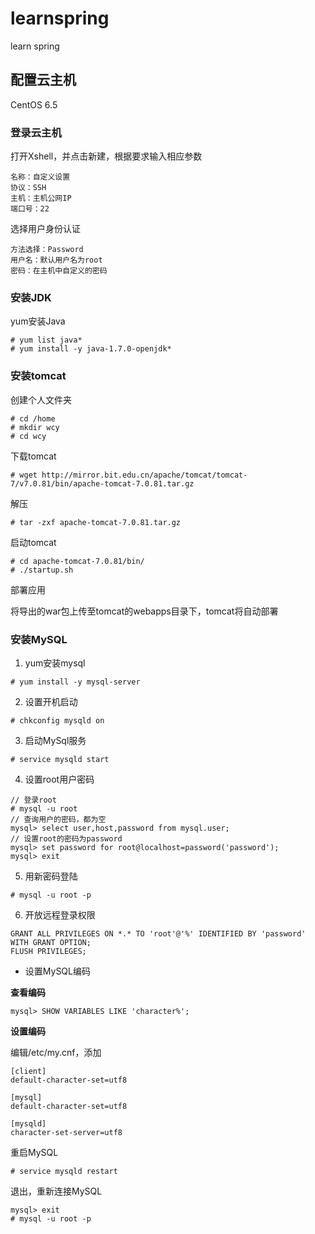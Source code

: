 # learnspring
learn spring

## 配置云主机
CentOS 6.5

### 登录云主机
打开Xshell，并点击新建，根据要求输入相应参数
```
名称：自定义设置
协议：SSH
主机：主机公网IP
端口号：22
```

选择用户身份认证
```
方法选择：Password
用户名：默认用户名为root
密码：在主机中自定义的密码
```

### 安装JDK
yum安装Java
```
# yum list java*
# yum install -y java-1.7.0-openjdk*
```

### 安装tomcat
创建个人文件夹
```
# cd /home
# mkdir wcy
# cd wcy
```

下载tomcat
```
# wget http://mirror.bit.edu.cn/apache/tomcat/tomcat-7/v7.0.81/bin/apache-tomcat-7.0.81.tar.gz
```

解压
```
# tar -zxf apache-tomcat-7.0.81.tar.gz
```

启动tomcat
```
# cd apache-tomcat-7.0.81/bin/
# ./startup.sh
```

部署应用

将导出的war包上传至tomcat的webapps目录下，tomcat将自动部署

### 安装MySQL
1. yum安装mysql
```
# yum install -y mysql-server
```

2. 设置开机启动
```
# chkconfig mysqld on
```

3. 启动MySql服务
```
# service mysqld start
```

4. 设置root用户密码
```
// 登录root
# mysql -u root
// 查询用户的密码，都为空
mysql> select user,host,password from mysql.user;
// 设置root的密码为password
mysql> set password for root@localhost=password('password');
mysql> exit
```

5. 用新密码登陆
```
# mysql -u root -p
```

6. 开放远程登录权限
```
GRANT ALL PRIVILEGES ON *.* TO 'root'@'%' IDENTIFIED BY 'password' WITH GRANT OPTION;
FLUSH PRIVILEGES;
```

- 设置MySQL编码

**查看编码**
```
mysql> SHOW VARIABLES LIKE 'character%';
```

**设置编码**

编辑/etc/my.cnf，添加
```
[client]
default-character-set=utf8

[mysql]
default-character-set=utf8

[mysqld]
character-set-server=utf8
```
重启MySQL
```
# service mysqld restart
```
退出，重新连接MySQL
```
mysql> exit
# mysql -u root -p
```